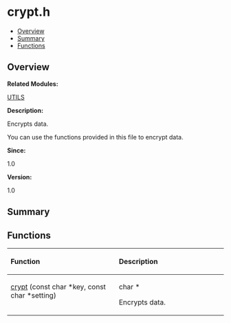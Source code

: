 # crypt.h<a name="EN-US_TOPIC_0000001055308031"></a>

-   [Overview](#section366176964165626)
-   [Summary](#section1384767463165626)
-   [Functions](#func-members)

## **Overview**<a name="section366176964165626"></a>

**Related Modules:**

[UTILS](utils.md)

**Description:**

Encrypts data. 

You can use the functions provided in this file to encrypt data.

**Since:**

1.0

**Version:**

1.0

## **Summary**<a name="section1384767463165626"></a>

## Functions<a name="func-members"></a>

<a name="table1817966633165626"></a>
<table><thead align="left"><tr id="row713703100165626"><th class="cellrowborder" valign="top" width="50%" id="mcps1.1.3.1.1"><p id="p1281098555165626"><a name="p1281098555165626"></a><a name="p1281098555165626"></a>Function</p>
</th>
<th class="cellrowborder" valign="top" width="50%" id="mcps1.1.3.1.2"><p id="p339147206165626"><a name="p339147206165626"></a><a name="p339147206165626"></a>Description</p>
</th>
</tr>
</thead>
<tbody><tr id="row1725367732165626"><td class="cellrowborder" valign="top" width="50%" headers="mcps1.1.3.1.1 "><p id="p104675093165626"><a name="p104675093165626"></a><a name="p104675093165626"></a><a href="utils.md#gaa25acd51546dafe1b44c97de30188589">crypt</a> (const char *key, const char *setting)</p>
</td>
<td class="cellrowborder" valign="top" width="50%" headers="mcps1.1.3.1.2 "><p id="p1782646135165626"><a name="p1782646135165626"></a><a name="p1782646135165626"></a>char * </p>
<p id="p289952686165626"><a name="p289952686165626"></a><a name="p289952686165626"></a>Encrypts data. </p>
</td>
</tr>
</tbody>
</table>

